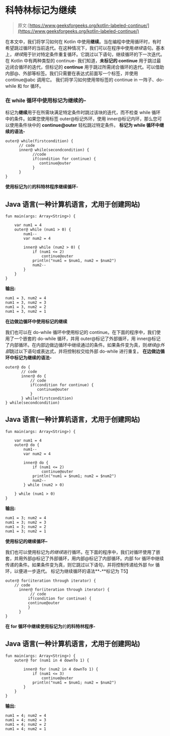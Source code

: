 # 科特林标记为继续

> 原文:[https://www.geeksforgeeks.org/kotlin-labeled-continue/](https://www.geeksforgeeks.org/kotlin-labeled-continue/)

在本文中，我们将学习如何在 Kotlin 中使用**继续**。当在编程中使用循环时，有时希望跳过循环的当前迭代。在这种情况下，我们可以在程序中使用*继续*语句。基本上，*继续*用于针对特定条件重复循环。它跳过以下语句，继续循环的下一次迭代。
在 Kotlin 中有两种类型的 continue-
我们知道，**未标记的 continue** 用于跳过最近闭合循环的迭代，但标记的 **continue** 用于跳过所需闭合循环的迭代。可以借助内部@、外部等标签。我们只需要在表达式前面写一个标签，并使用 continue@abc 调用它。
我们将学习如何使用带标签的 continue in 一阵子、do-while 和 for 循环。

### 在 while 循环中使用标记为继续的–

标记为**继续**用于在所需块满足特定条件时跳过该块的迭代，而不检查 while 循环中的条件。如果您使用标签 outer@标记外环，使用 inner@标记内环，那么您可以使用条件块中的 **continue@outer** 轻松跳过特定条件。
**标记为 while 循环中继续的语法-**

```
outer@ while(firstcondition) {
      // code
      inner@ while(secondcondition) {
            //code
            if(condition for continue) {
               continue@outer
            } 
      }
}
```

**使用标记为**的**的科特林程序继续循环-**

## Java 语言(一种计算机语言，尤用于创建网站)

```
fun main(args: Array<String>) {

    var num1 = 4
    outer@ while (num1 > 0) {
        num1--
        var num2 = 4

        inner@ while (num2 > 0) {
            if (num1 <= 2)
                continue@outer
            println("num1 = $num1, num2 = $num2")
            num2--
        }
    }
}
```

**输出:**

```
num1 = 3, num2 = 4
num1 = 3, num2 = 3
num1 = 3, num2 = 2
num1 = 3, num2 = 1
```

**在边做边循环中使用标记的继续**

我们也可以在 do-while 循环中使用标记的 continue。在下面的程序中，我们使用了一个嵌套的 do-while 循环，并用 outer@标记了外部循环，用 inner@标记了内部循环。在内部边做边循环中继续通过的条件。如果条件变为真，则*继续@外部*跳过以下语句或表达式，并将控制权交给外部 do-while 进行重复。
**在边做边循环中标记为继续的语法-**

```
outer@ do {
       // code
       inner@ do {
           // code
           if(condition for continue) {
              continue@outer
           }
       } while(firstcondition)
} while(secondcondition)

```

## Java 语言(一种计算机语言，尤用于创建网站)

```
fun main(args: Array<String>) {

    var num1 = 4
    outer@ do {
        num1--
        var num2 = 4

        inner@ do {
            if (num1 <= 2)
                continue@outer
            println("num1 = $num1; num2 = $num2")
            num2--
        } while (num2 > 0)

    } while (num1 > 0)
}
```

**输出:**

```
num1 = 3; num2 = 4
num1 = 3; num2 = 3
num1 = 3; num2 = 2
num1 = 3; num2 = 1
```

**使用标记的继续循环–**

我们也可以使用标记为*的继续*进行循环。在下面的程序中，我们对循环使用了嵌套，并用外部@标记了外部循环，用内部@标记了内部循环。内部 for 循环中继续传递的条件。如果条件变为真，则它跳过以下语句，并将控制传递给外部 for 循环，以便进一步迭代。
标记为继续循环的语法**-**标记为 T5】

```
outer@ for(iteration through iterator) {
    // code
      inner@ for(iteration through iterator) {
           // code
          if(condition for continue) {
          continue@outer
          }
      }
}
```

**在 for 循环中继续使用标记为**的**的科特林程序-**

## Java 语言(一种计算机语言，尤用于创建网站)

```
fun main(args: Array<String>) {
    outer@ for (num1 in 4 downTo 1) {

        inner@ for (num2 in 4 downTo 1) {
            if (num1 <= 3)
                continue@outer
            println("num1 = $num1; num2 = $num2")
        }
    }
}
```

**输出:**

```
num1 = 4; num2 = 4
num1 = 4; num2 = 3
num1 = 4; num2 = 2
num1 = 4; num2 = 1
```